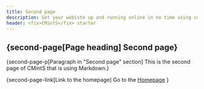 ```yaml
---
title: Second page
description: Get your webiste up and running online in no time using current starter
header: <fix>CMintS</fix> starter
---
```


## {second-page[Page heading] Second page}

{second-page-p[Paragraph in "Second page" section] This is the second page of <fix>CMintS</fix> that is using <fix>Markdown</fix>.}

{second-page-link[Link to the homepage]
Go to the [Homepage](/)
}
